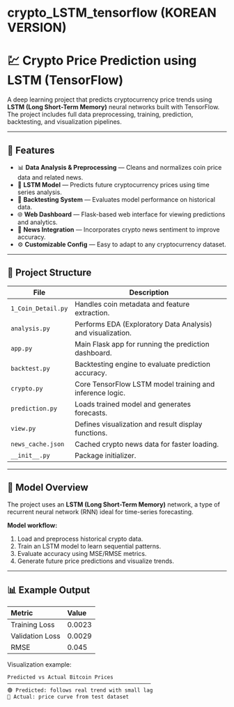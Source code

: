# crypto_LSTM_tensorflow (KOREAN VERSION)

# 💹 Crypto Price Prediction using LSTM (TensorFlow) 

A deep learning project that predicts cryptocurrency price trends using **LSTM (Long Short-Term Memory)** neural networks built with TensorFlow.  
The project includes full data preprocessing, training, prediction, backtesting, and visualization pipelines.

---

## 🚀 Features

- 📊 **Data Analysis & Preprocessing** — Cleans and normalizes coin price data and related news.
- 🧠 **LSTM Model** — Predicts future cryptocurrency prices using time series analysis.
- 🔁 **Backtesting System** — Evaluates model performance on historical data.
- 🌐 **Web Dashboard** — Flask-based web interface for viewing predictions and analytics.
- 📰 **News Integration** — Incorporates crypto news sentiment to improve accuracy.
- ⚙️ **Customizable Config** — Easy to adapt to any cryptocurrency dataset.

---

## 📁 Project Structure

| File | Description |
|------|-------------|
| `1_Coin_Detail.py` | Handles coin metadata and feature extraction. |
| `analysis.py` | Performs EDA (Exploratory Data Analysis) and visualization. |
| `app.py` | Main Flask app for running the prediction dashboard. |
| `backtest.py` | Backtesting engine to evaluate prediction accuracy. |
| `crypto.py` | Core TensorFlow LSTM model training and inference logic. |
| `prediction.py` | Loads trained model and generates forecasts. |
| `view.py` | Defines visualization and result display functions. |
| `news_cache.json` | Cached crypto news data for faster loading. |
| `__init__.py` | Package initializer. |

---

## 🧮 Model Overview

The project uses an **LSTM (Long Short-Term Memory)** network, a type of recurrent neural network (RNN) ideal for time-series forecasting.

**Model workflow:**
1. Load and preprocess historical crypto data.  
2. Train an LSTM model to learn sequential patterns.  
3. Evaluate accuracy using MSE/RMSE metrics.  
4. Generate future price predictions and visualize trends.

---

## 📊 Example Output

| Metric | Value |
|:-------|:------|
| Training Loss | 0.0023 |
| Validation Loss | 0.0029 |
| RMSE | 0.045 |

Visualization example:

```bash
Predicted vs Actual Bitcoin Prices
──────────────────────────────────────────────
🟢 Predicted: follows real trend with small lag
🔵 Actual: price curve from test dataset
